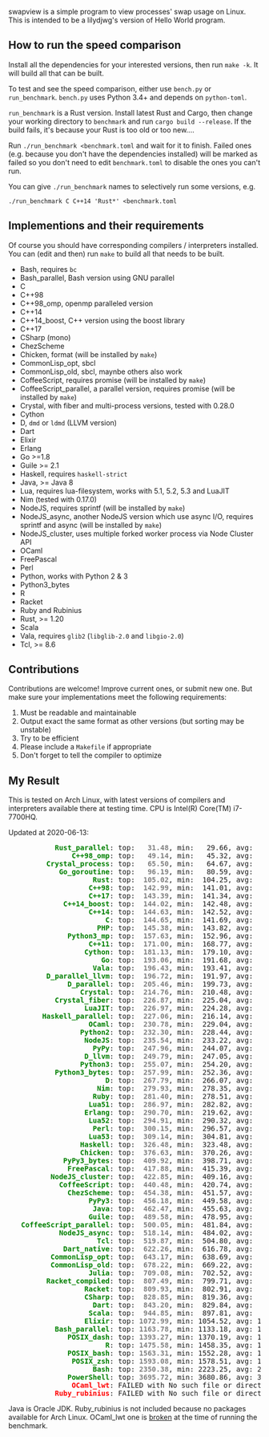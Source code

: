 swapview is a simple program to view processes' swap usage on Linux. This is intended to be a lilydjwg's version of Hello World program.

How to run the speed comparison
----

Install all the dependencies for your interested versions, then run `make -k`. It will build all that can be built.

To test and see the speed comparison, either use `bench.py` or `run_benchmark`. `bench.py` uses Python 3.4+ and depends on `python-toml`.

`run_benchmark` is a Rust version. Install latest Rust and Cargo, then change your working directory to `benchmark` and run `cargo build --release`. If the build fails, it's because your Rust is too old or too new....

Run `./run_benchmark <benchmark.toml` and wait for it to finish. Failed ones (e.g. because you don't have the dependencies installed) will be marked as failed so you don't need to edit `benchmark.toml` to disable the ones you can't run.

You can give `./run_benchmark` names to selectively run some versions, e.g.

    ./run_benchmark C C++14 'Rust*' <benchmark.toml

Implementions and their requirements
----

Of course you should have corresponding compilers / interpreters installed.
You can (edit and then) run `make` to build all that needs to be built.

* Bash, requires `bc`
* Bash_parallel, Bash version using GNU parallel
* C
* C++98
* C++98_omp, openmp paralleled version
* C++14
* C++14_boost, C++ version using the boost library
* C++17
* CSharp (mono)
* ChezScheme
* Chicken, format (will be installed by `make`)
* CommonLisp_opt, sbcl
* CommonLisp_old, sbcl, maynbe others also work
* CoffeeScript, requires promise (will be installed by `make`)
* CoffeeScript_parallel, a parallel version, requires promise (will be installed by `make`)
* Crystal, with fiber and multi-process versions, tested with 0.28.0
* Cython
* D, `dmd` or `ldmd` (LLVM version)
* Dart
* Elixir
* Erlang
* Go >=1.8
* Guile >= 2.1
* Haskell, requires `haskell-strict`
* Java, >= Java 8
* Lua, requires lua-filesystem, works with 5.1, 5.2, 5.3 and LuaJIT
* Nim (tested with 0.17.0)
* NodeJS, requires sprintf (will be installed by `make`)
* NodeJS_async, another NodeJS version which use async I/O, requires sprintf and async (will be installed by `make`)
* NodeJS_cluster, uses multiple forked worker process via Node Cluster API
* OCaml
* FreePascal
* Perl
* Python, works with Python 2 & 3
* Python3_bytes
* R
* Racket
* Ruby and Rubinius
* Rust, >= 1.20
* Scala
* Vala, requires `glib2` (`libglib-2.0` and `libgio-2.0`)
* Tcl, >= 8.6

Contributions
----

Contributions are welcome! Improve current ones, or submit new one. But make
sure your implementations meet the following requirements:

1. Must be readable and maintainable
2. Output exact the same format as other versions (but sorting may be
   unstable)
3. Try to be efficient
4. Please include a `Makefile` if appropriate
5. Don't forget to tell the compiler to optimize

My Result
----

This is tested on Arch Linux, with latest versions of compilers and interpreters available there at testing time. CPU is Intel(R) Core(TM) i7-7700HQ.

Updated at 2020-06-13:

<pre>
<span style="font-weight:bold;color:green;">           Rust_parallel</span>: top: <span style="font-weight:bold;color:gray;">  31.48</span>, min:   29.66, avg:   32.83, max:   36.90, mdev:    1.86, cnt:  20
<span style="font-weight:bold;color:green;">               C++98_omp</span>: top: <span style="font-weight:bold;color:gray;">  49.14</span>, min:   45.32, avg:   53.43, max:   72.15, mdev:    6.00, cnt:  20
<span style="font-weight:bold;color:green;">         Crystal_process</span>: top: <span style="font-weight:bold;color:gray;">  65.50</span>, min:   64.67, avg:   69.53, max:   90.86, mdev:    6.32, cnt:  20
<span style="font-weight:bold;color:green;">            Go_goroutine</span>: top: <span style="font-weight:bold;color:gray;">  96.19</span>, min:   80.59, avg:  107.33, max:  152.03, mdev:   15.97, cnt:  20
<span style="font-weight:bold;color:green;">                    Rust</span>: top: <span style="font-weight:bold;color:gray;"> 105.02</span>, min:  104.25, avg:  106.21, max:  109.86, mdev:    1.64, cnt:  20
<span style="font-weight:bold;color:green;">                   C++98</span>: top: <span style="font-weight:bold;color:gray;"> 142.99</span>, min:  141.01, avg:  145.01, max:  151.68, mdev:    2.62, cnt:  20
<span style="font-weight:bold;color:green;">                   C++17</span>: top: <span style="font-weight:bold;color:gray;"> 143.39</span>, min:  141.34, avg:  145.20, max:  149.27, mdev:    2.15, cnt:  20
<span style="font-weight:bold;color:green;">             C++14_boost</span>: top: <span style="font-weight:bold;color:gray;"> 144.02</span>, min:  142.48, avg:  147.36, max:  161.02, mdev:    4.98, cnt:  20
<span style="font-weight:bold;color:green;">                   C++14</span>: top: <span style="font-weight:bold;color:gray;"> 144.63</span>, min:  142.52, avg:  146.46, max:  151.17, mdev:    2.27, cnt:  20
<span style="font-weight:bold;color:green;">                       C</span>: top: <span style="font-weight:bold;color:gray;"> 144.65</span>, min:  141.69, avg:  152.78, max:  191.49, mdev:   11.96, cnt:  20
<span style="font-weight:bold;color:green;">                     PHP</span>: top: <span style="font-weight:bold;color:gray;"> 145.38</span>, min:  143.82, avg:  147.61, max:  156.60, mdev:    3.28, cnt:  20
<span style="font-weight:bold;color:green;">              Python3_mp</span>: top: <span style="font-weight:bold;color:gray;"> 157.63</span>, min:  152.96, avg:  160.75, max:  167.09, mdev:    3.74, cnt:  20
<span style="font-weight:bold;color:green;">                   C++11</span>: top: <span style="font-weight:bold;color:gray;"> 171.00</span>, min:  168.77, avg:  172.47, max:  181.06, mdev:    2.43, cnt:  20
<span style="font-weight:bold;color:green;">                  Cython</span>: top: <span style="font-weight:bold;color:gray;"> 181.13</span>, min:  179.10, avg:  183.45, max:  192.59, mdev:    2.98, cnt:  20
<span style="font-weight:bold;color:green;">                      Go</span>: top: <span style="font-weight:bold;color:gray;"> 193.06</span>, min:  191.68, avg:  195.08, max:  201.55, mdev:    2.64, cnt:  20
<span style="font-weight:bold;color:green;">                    Vala</span>: top: <span style="font-weight:bold;color:gray;"> 196.43</span>, min:  193.41, avg:  200.22, max:  212.19, mdev:    4.70, cnt:  20
<span style="font-weight:bold;color:green;">         D_parallel_llvm</span>: top: <span style="font-weight:bold;color:gray;"> 196.72</span>, min:  191.97, avg:  200.57, max:  213.42, mdev:    5.15, cnt:  20
<span style="font-weight:bold;color:green;">              D_parallel</span>: top: <span style="font-weight:bold;color:gray;"> 205.46</span>, min:  199.73, avg:  208.67, max:  216.93, mdev:    4.29, cnt:  20
<span style="font-weight:bold;color:green;">                 Crystal</span>: top: <span style="font-weight:bold;color:gray;"> 214.76</span>, min:  210.48, avg:  217.29, max:  224.11, mdev:    3.25, cnt:  20
<span style="font-weight:bold;color:green;">           Crystal_fiber</span>: top: <span style="font-weight:bold;color:gray;"> 226.87</span>, min:  225.04, avg:  233.10, max:  272.75, mdev:   12.50, cnt:  20
<span style="font-weight:bold;color:green;">                  LuaJIT</span>: top: <span style="font-weight:bold;color:gray;"> 226.97</span>, min:  224.28, avg:  231.18, max:  240.60, mdev:    4.86, cnt:  20
<span style="font-weight:bold;color:green;">        Haskell_parallel</span>: top: <span style="font-weight:bold;color:gray;"> 227.06</span>, min:  216.14, avg:  235.88, max:  260.16, mdev:   11.77, cnt:  20
<span style="font-weight:bold;color:green;">                   OCaml</span>: top: <span style="font-weight:bold;color:gray;"> 230.78</span>, min:  229.04, avg:  233.81, max:  242.57, mdev:    3.83, cnt:  20
<span style="font-weight:bold;color:green;">                 Python2</span>: top: <span style="font-weight:bold;color:gray;"> 232.30</span>, min:  228.44, avg:  235.14, max:  245.36, mdev:    3.79, cnt:  20
<span style="font-weight:bold;color:green;">                  NodeJS</span>: top: <span style="font-weight:bold;color:gray;"> 235.54</span>, min:  233.22, avg:  239.51, max:  254.48, mdev:    5.11, cnt:  20
<span style="font-weight:bold;color:green;">                    PyPy</span>: top: <span style="font-weight:bold;color:gray;"> 247.96</span>, min:  244.07, avg:  253.04, max:  285.93, mdev:    8.61, cnt:  20
<span style="font-weight:bold;color:green;">                  D_llvm</span>: top: <span style="font-weight:bold;color:gray;"> 249.79</span>, min:  247.05, avg:  259.87, max:  312.30, mdev:   17.22, cnt:  20
<span style="font-weight:bold;color:green;">                 Python3</span>: top: <span style="font-weight:bold;color:gray;"> 255.07</span>, min:  254.20, avg:  260.64, max:  281.31, mdev:    7.91, cnt:  20
<span style="font-weight:bold;color:green;">           Python3_bytes</span>: top: <span style="font-weight:bold;color:gray;"> 257.99</span>, min:  252.36, avg:  265.09, max:  289.54, mdev:   10.23, cnt:  20
<span style="font-weight:bold;color:green;">                       D</span>: top: <span style="font-weight:bold;color:gray;"> 267.79</span>, min:  266.07, avg:  272.18, max:  301.44, mdev:    7.70, cnt:  20
<span style="font-weight:bold;color:green;">                     Nim</span>: top: <span style="font-weight:bold;color:gray;"> 279.93</span>, min:  278.35, avg:  286.19, max:  314.88, mdev:    8.93, cnt:  20
<span style="font-weight:bold;color:green;">                    Ruby</span>: top: <span style="font-weight:bold;color:gray;"> 281.40</span>, min:  278.51, avg:  285.42, max:  296.61, mdev:    5.06, cnt:  20
<span style="font-weight:bold;color:green;">                   Lua51</span>: top: <span style="font-weight:bold;color:gray;"> 286.97</span>, min:  282.82, avg:  292.06, max:  316.65, mdev:    7.19, cnt:  20
<span style="font-weight:bold;color:green;">                  Erlang</span>: top: <span style="font-weight:bold;color:gray;"> 290.70</span>, min:  219.62, avg:  329.77, max:  393.73, mdev:   51.76, cnt:  20
<span style="font-weight:bold;color:green;">                   Lua52</span>: top: <span style="font-weight:bold;color:gray;"> 294.91</span>, min:  290.32, avg:  300.19, max:  322.82, mdev:    7.16, cnt:  20
<span style="font-weight:bold;color:green;">                    Perl</span>: top: <span style="font-weight:bold;color:gray;"> 300.15</span>, min:  296.57, avg:  307.49, max:  323.94, mdev:    8.76, cnt:  20
<span style="font-weight:bold;color:green;">                   Lua53</span>: top: <span style="font-weight:bold;color:gray;"> 309.14</span>, min:  304.81, avg:  314.05, max:  332.84, mdev:    6.66, cnt:  20
<span style="font-weight:bold;color:green;">                 Haskell</span>: top: <span style="font-weight:bold;color:gray;"> 326.48</span>, min:  323.48, avg:  331.62, max:  346.78, mdev:    6.34, cnt:  20
<span style="font-weight:bold;color:green;">                 Chicken</span>: top: <span style="font-weight:bold;color:gray;"> 376.63</span>, min:  370.26, avg:  382.90, max:  426.14, mdev:   11.16, cnt:  20
<span style="font-weight:bold;color:green;">             PyPy3_bytes</span>: top: <span style="font-weight:bold;color:gray;"> 409.92</span>, min:  398.71, avg:  422.03, max:  468.93, mdev:   17.08, cnt:  20
<span style="font-weight:bold;color:green;">              FreePascal</span>: top: <span style="font-weight:bold;color:gray;"> 417.88</span>, min:  415.39, avg:  423.13, max:  453.09, mdev:    8.20, cnt:  20
<span style="font-weight:bold;color:green;">          NodeJS_cluster</span>: top: <span style="font-weight:bold;color:gray;"> 422.85</span>, min:  409.16, avg:  430.56, max:  444.07, mdev:    9.24, cnt:  20
<span style="font-weight:bold;color:green;">            CoffeeScript</span>: top: <span style="font-weight:bold;color:gray;"> 440.48</span>, min:  420.74, avg:  469.86, max:  555.34, mdev:   38.53, cnt:  20
<span style="font-weight:bold;color:green;">              ChezScheme</span>: top: <span style="font-weight:bold;color:gray;"> 454.38</span>, min:  451.57, avg:  459.67, max:  471.25, mdev:    6.15, cnt:  20
<span style="font-weight:bold;color:green;">                   PyPy3</span>: top: <span style="font-weight:bold;color:gray;"> 456.18</span>, min:  449.58, avg:  474.78, max:  521.61, mdev:   22.42, cnt:  20
<span style="font-weight:bold;color:green;">                    Java</span>: top: <span style="font-weight:bold;color:gray;"> 462.47</span>, min:  455.63, avg:  468.49, max:  478.00, mdev:    6.90, cnt:  20
<span style="font-weight:bold;color:green;">                   Guile</span>: top: <span style="font-weight:bold;color:gray;"> 489.58</span>, min:  478.95, avg:  499.54, max:  529.63, mdev:   13.28, cnt:  20
<span style="font-weight:bold;color:green;">   CoffeeScript_parallel</span>: top: <span style="font-weight:bold;color:gray;"> 500.05</span>, min:  481.84, avg:  524.93, max:  588.15, mdev:   30.29, cnt:  20
<span style="font-weight:bold;color:green;">            NodeJS_async</span>: top: <span style="font-weight:bold;color:gray;"> 518.14</span>, min:  484.02, avg:  548.72, max:  619.11, mdev:   36.99, cnt:  20
<span style="font-weight:bold;color:green;">                     Tcl</span>: top: <span style="font-weight:bold;color:gray;"> 519.87</span>, min:  504.80, avg:  529.65, max:  553.50, mdev:   12.06, cnt:  20
<span style="font-weight:bold;color:green;">             Dart_native</span>: top: <span style="font-weight:bold;color:gray;"> 622.26</span>, min:  616.78, avg:  634.25, max:  675.66, mdev:   16.27, cnt:  20
<span style="font-weight:bold;color:green;">          CommonLisp_opt</span>: top: <span style="font-weight:bold;color:gray;"> 643.17</span>, min:  638.69, avg:  654.79, max:  697.46, mdev:   14.71, cnt:  20
<span style="font-weight:bold;color:green;">          CommonLisp_old</span>: top: <span style="font-weight:bold;color:gray;"> 678.22</span>, min:  669.22, avg:  688.15, max:  701.31, mdev:   11.21, cnt:  20
<span style="font-weight:bold;color:green;">                   Julia</span>: top: <span style="font-weight:bold;color:gray;"> 709.08</span>, min:  702.52, avg:  721.52, max:  753.88, mdev:   15.30, cnt:  20
<span style="font-weight:bold;color:green;">         Racket_compiled</span>: top: <span style="font-weight:bold;color:gray;"> 807.49</span>, min:  799.71, avg:  820.90, max:  852.44, mdev:   15.17, cnt:  20
<span style="font-weight:bold;color:green;">                  Racket</span>: top: <span style="font-weight:bold;color:gray;"> 809.93</span>, min:  802.91, avg:  837.35, max:  970.74, mdev:   46.79, cnt:  20
<span style="font-weight:bold;color:green;">                  CSharp</span>: top: <span style="font-weight:bold;color:gray;"> 828.85</span>, min:  819.36, avg:  843.39, max:  905.66, mdev:   19.79, cnt:  20
<span style="font-weight:bold;color:green;">                    Dart</span>: top: <span style="font-weight:bold;color:gray;"> 843.20</span>, min:  829.84, avg:  861.74, max:  949.99, mdev:   27.52, cnt:  20
<span style="font-weight:bold;color:green;">                   Scala</span>: top: <span style="font-weight:bold;color:gray;"> 944.85</span>, min:  897.81, avg:  996.39, max: 1122.12, mdev: 4186.68, cnt:  20
<span style="font-weight:bold;color:green;">                  Elixir</span>: top: <span style="font-weight:bold;color:gray;">1072.99</span>, min: 1054.52, avg: 1096.13, max: 1242.46, mdev: 4186.40, cnt:  20
<span style="font-weight:bold;color:green;">           Bash_parallel</span>: top: <span style="font-weight:bold;color:gray;">1163.78</span>, min: 1133.18, avg: 1219.09, max: 1340.50, mdev: 4186.69, cnt:  20
<span style="font-weight:bold;color:green;">              POSIX_dash</span>: top: <span style="font-weight:bold;color:gray;">1393.27</span>, min: 1370.19, avg: 1412.92, max: 1461.04, mdev: 4074.64, cnt:  20
<span style="font-weight:bold;color:green;">                       R</span>: top: <span style="font-weight:bold;color:gray;">1475.58</span>, min: 1458.35, avg: 1498.45, max: 1583.44, mdev: 4074.68, cnt:  20
<span style="font-weight:bold;color:green;">              POSIX_bash</span>: top: <span style="font-weight:bold;color:gray;">1563.31</span>, min: 1552.28, avg: 1574.53, max: 1605.96, mdev: 4074.59, cnt:  20
<span style="font-weight:bold;color:green;">               POSIX_zsh</span>: top: <span style="font-weight:bold;color:gray;">1593.08</span>, min: 1578.51, avg: 1620.55, max: 1719.31, mdev: 4062.81, cnt:  19
<span style="font-weight:bold;color:green;">                    Bash</span>: top: <span style="font-weight:bold;color:gray;">2350.38</span>, min: 2223.25, avg: 2506.19, max: 2867.53, mdev: 3579.59, cnt:  13
<span style="font-weight:bold;color:green;">              PowerShell</span>: top: <span style="font-weight:bold;color:gray;">3695.72</span>, min: 3680.86, avg: 3755.14, max: 3893.89, mdev: 2148.64, cnt:   8
<span style="font-weight:bold;color:red;">               OCaml_lwt</span>: FAILED with No such file or directory (os error 2)
<span style="font-weight:bold;color:red;">           Ruby_rubinius</span>: FAILED with No such file or directory (os error 2)
</pre>

Java is Oracle JDK. Ruby_rubinius is not included because no packages available for Arch Linux. OCaml_lwt one is [broken](https://github.com/lilydjwg/swapview/tree/master/broken) at the time of running the benchmark.
